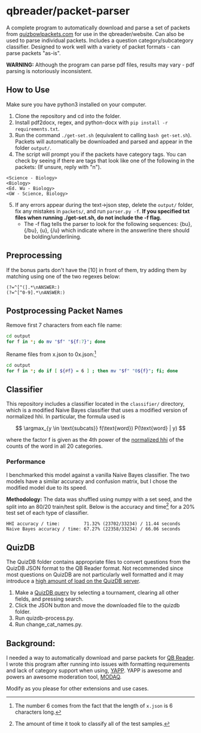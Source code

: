 # qbreader/packet-parser

A complete program to automatically download and parse a set of packets from [quizbowlpackets.com](https://quizbowlpackets.com/) for use in the qbreader/website.
Can also be used to parse individual packets.
Includes a question category/subcategory classifier.
Designed to work well with a variety of packet formats - can parse packets "as-is".

**WARNING:** Although the program can parse pdf files, results may vary - pdf parsing is notoriously inconsistent.

## How to Use

Make sure you have python3 installed on your computer.

1. Clone the repository and cd into the folder.
2. Install pdf2docx, regex, and python-docx with `pip install -r requirements.txt`.
3. Run the command `./get-set.sh` (equivalent to calling `bash get-set.sh`).
   Packets will automatically be downloaded and parsed and appear in the folder `output/`.
4. The script will prompt you if the packets have category tags.
   You can check by seeing if there are tags that look like one of the following in the packets:
   (If unsure, reply with "n").

```
<Science - Biology>
<Biology>
<Ed. Wu - Biology>
<GW - Science, Biology>
```

5. If any errors appear during the text->json step, delete the `output/` folder, fix any mistakes in `packets/`, and run `parser.py -f`. **If you specified txt files when running ./get-set.sh, do not include the -f flag.**
   - The -f flag tells the parser to look for the following sequences: {bu}, {/bu}, {u}, {/u} which indicate where in the answerline there should be bolding/underlining.

## Preprocessing

If the bonus parts don't have the [10] in front of them, try adding them by matching using one of the two regexes below:

```re
(?=^[^(].*\nANSWER:)
(?=^[^0-9].*\nANSWER:)
```

## Postprocessing Packet Names

Remove first 7 characters from each file name:

```bash
cd output
for f in *; do mv "$f" "${f:7}"; done
```

Rename files from x.json to 0x.json:[^1]

```bash
cd output
for f in *; do if [ ${#f} = 6 ] ; then mv "$f" "0${f}"; fi; done
```

## Classifier

This repository includes a classifier located in the `classifier/` directory, which is a modified Naive Bayes classifier that uses a modified version of normalized hhi.
In particular, the formula used is

$$
\argmax_{y \in \text{subcats}} f(\text{word}) P(\text{word} | y)
$$

where the factor f is given as the 4th power of the [normalized hhi](https://en.wikipedia.org/wiki/Herfindahl–Hirschman_index#Formula) of the counts of the word in all 20 categories.

### Performance

I benchmarked this model against a vanilla Naive Bayes classifier.
The two models have a similar accuracy and confusion matrix, but I chose the modified model due to its speed.

**Methodology:** The data was shuffled using numpy with a set seed, and the split into an 80/20 train/test split.
Below is the accuracy and time[^2] for a 20% test set of each type of classifier.

```
HHI accuracy / time:         71.32% (23702/33234) / 11.44 seconds
Naive Bayes accuracy / time: 67.27% (22358/33234) / 66.06 seconds
```

## QuizDB

The QuizDB folder contains appropriate files to convert questions from the QuizDB JSON format to the QB Reader format.
Not recommended since most questions on QuizDB are not particularly well formatted and it may introduce a [high amount of load on the QuizDB server](https://www.quizdb.org/about#:~:text=%5BNOT%20RECOMMENDED%20EXCEPT,year%2C%20or%20tournament.).

1. Make a [QuizDB query](https://www.quizdb.org/) by selecting a tournament, clearing all other fields, and pressing search.
2. Click the JSON button and move the downloaded file to the quizdb folder.
3. Run quizdb-process.py.
4. Run change_cat_names.py.

## Background:

I needed a way to automatically download and parse packets for [QB Reader](https://www.qbreader.org/).
I wrote this program after running into issues with formatting requirements and lack of category support when using, [YAPP](https://github.com/alopezlago/YetAnotherPacketParser).
YAPP is awesome and powers an awesome moderation tool, [MODAQ](https://www.quizbowlreader.com/demo.html).

[^1]: The number 6 comes from the fact that the length of `x.json` is 6 characters long.

Modify as you please for other extensions and use cases.
[^2]: The amount of time it took to classify all of the test samples.
